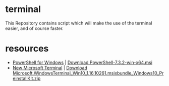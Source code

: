 # terminal
 This Repository contains script which will make the use of the terminal easier, and of course faster.
 
# resources
 * <a href="https://learn.microsoft.com/en-us/powershell/scripting/install/installing-powershell-on-windows?view=powershell-7.3">PowerShell for Windows</a> | <a href="https://github.com/PowerShell/PowerShell/releases/download/v7.3.2/PowerShell-7.3.2-win-x64.msi">Download PowerShell-7.3.2-win-x64.msi</a>
 * <a href="https://github.com/microsoft/terminal">New Microsoft Terminal<a/> | <a href="https://github.com/microsoft/terminal/releases/download/v1.16.10261.0/Microsoft.WindowsTerminal_Win10_1.16.10261.0_8wekyb3d8bbwe.msixbundle_Windows10_PreinstallKit.zip">Download Microsoft.WindowsTerminal_Win10_1.16.10261.msixbundle_Windows10_PreinstallKit.zip</a> 
